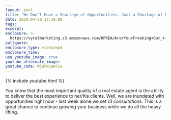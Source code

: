 ```yaml
---
layout: post
title: 'We Don’t Have a Shortage of Opportunities, Just a Shortage of People Power!'
date: 2020-04-20 17:19:00
tags:
excerpt:
enclosure: >-
  https://vyralmarketing.s3.amazonaws.com/HPREA/Are+You+Freaking+Out_+-+Charlotte+Real+Estate+Agent.mp4
pullquote:
enclosure_type: video/mp4
enclosure_time:
use_youtube_image: true
youtube_alternate_image:
youtube_code: WjuFNLaHFIw
---
```


{% include youtube.html %}

You know that the most important quality of a real estate agent is the ability to deliver the best experience to her/his clients. Well, we are inundated with opportunities right now - last week alone we set *13 consultations*. This is a great chance to continue growing your business while we do all the heavy lifting.